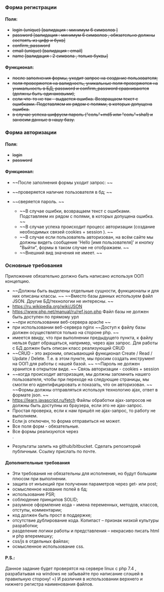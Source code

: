 
### Форма регистрации
#### Поля:
  * ~~login (unique)    [валидация : минимум 6 символов ]~~
  * ~~password          [валидация : минимум 6 символов , обязательно должны состоять из цифр и букв]~~
  * ~~confirm_password~~
  * ~~email (unique)    [валидация : email]~~
  * ~~name              [валидация : 2 символа , только буквы]~~
#### Функционал:
  * ~~после заполнения формы, уходит запрос на создание пользователя;~~
  * ~~поля проверяются на валидность, уникальные поля проверяются на уникальность в БД, password и confirm_password сравниваются (должны быть одинаковыми)~~;
  * ~~если что-то не так - выдается ошибка. Возвращаем текст с ошибками. Подставляем их рядом с полями, в которых допущена ошибка.~~
  * ~~в случае успеха шифруем пароль ("соль"+md5 или "соль"+sha1) и заносим данные в нашу базу.~~

### Форма авторизации
#### Поля:
  * ~~login~~
  * ~~password~~
#### Функционал:
* ~~После заполнения формы уходит запрос: ~~
* ~~проверяется наличие пользователя в бд; ~~
* ~~сверяется пароль. ~~

  * ~~В случае ошибки, возвращаем текст с ошибками. Подставляем их рядом с полями, в которых допущена ошибка. ~~
  * ~~В случае успеха происходит процесс авторизации (создание необходимых связей cookies + session ). ~~
  * ~~В случае если пользователь авторизован, на всём сайте мы должны видеть сообщение 'Hello [имя пользователя]' и кнопку "Выйти", формы в таком случае не отображаем. ~~
  * ~~Внешний вид значения не имеет. ~~

### Основные требования
Приложение обязательно должно быть написано используя ООП концепцию.
 * ~~Должны быть выделены отдельные сущности, функционалы и для них описаны классы. ~~
~~Вместо базы данных используем файл JSON. Другие БД/технологии не интересны. ~~
* https://ru.wikipedia.org/wiki/JSON
* https://www.php.net/manual/ru/ref.json.php
 Файл базы не должен быть доступен по прямому урл
* ~~при использовании веб-сервера apache ~~
*  при использовании веб-сервера nginx
 ~~Доступ к файлу базы должен осуществлятся только на стороне php. ~~
* имеется ввиду, что при выполнении предыдущего пункта, к файлу нельзя будет обращаться, например, через ajax запрос.
Для работы с БД должен быть описан класс реализующий CRUD
* ~~CRUD - это акроним, описывающий функционал Create / Read / Update / Delete. Т.е. в этом пункте, мы просим создать инструмент на ООП для работы с нашей базой. ~~
 ~~Пароль не должен хранится в открытом виде. ~~
Связь авторизации  - cookies + session
* ~~когда происходит авторизация, мы должны запомнить нашего пользователя, чтобы при переходе на следующие страницы, мы смогли его идентифицировать и показать, что он авторизован. ~~
~~Формы должны отправляться используя технологию ajax, ответ в формате json. ~~
* https://learn.javascript.ru/fetch
 Файлы обработки ajax-запросов не должны быть доступны из браузера, если это не ajax-запрос.
 * Простая проверка, если к нам пришёл не ajax-запрос, то работу не выполняем.
 * Если js отключен, то форма отправиться не может.
 * Все поля форм - обязательные.
 * Все формы реализуются через <form>.
 * Результаты залить на github/bitbucket. Сделать репозиторий публичным. Ссылку прислать по почте.


#### Дополнительные требования
  * Эти требования не обязательны для исполнения, но будут большим плюсом при выполнении.
  * защита от инъекций при получении параметров через get- или post;
  * осмысленное название полей в бд;
  * использование PSR;
  * соблюдение принципов SOLID;
  * разумное оформление кода – имена переменных, методов, классов, отступы, комментарии;
  * код должен быть прост в поддержке;
  * отсутствие дублирование кода. Копипаст – признак низкой культуры разработки;
  * разделение логики работы и представления – некрасиво писать html и php вперемешку;
  * css/js в отдельных файлах;
  * осмысленное использование css.

#### P.S.:
Данное задание будет проверятся на сервере linux с php 7.4 , разрабатывая на windows не забывайте про написание слэшей в правильную сторону! =)
И различия в использовании верхнего и нижнего регистра наименования файлов.
